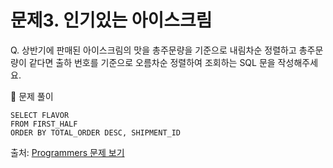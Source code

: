 # 문제3. 인기있는 아이스크림

Q. 상반기에 판매된 아이스크림의 맛을 총주문량을 기준으로 내림차순 정렬하고 총주문량이 같다면 출하 번호를 기준으로 오름차순 정렬하여 조회하는 SQL 문을 작성해주세요.

🔑 문제 풀이
```mysql
SELECT FLAVOR
FROM FIRST_HALF
ORDER BY TOTAL_ORDER DESC, SHIPMENT_ID
```

출처: [Programmers 문제 보기](https://school.programmers.co.kr/learn/courses/30/lessons/133024)
